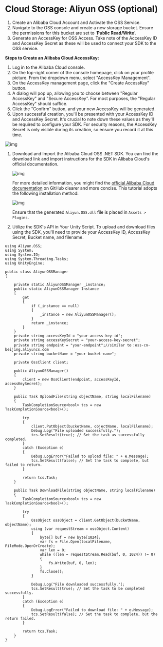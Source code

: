 # Cloud Storage: Aliyun OSS (optional)

1. Create an Alibaba Cloud Account and Activate the OSS Service.
2. Navigate to the OSS console and create a new storage bucket. Ensure the permissions for this bucket are set to '**Public Read/Write**'.
3. Generate an AccessKey for OSS Access. Take note of the AccessKey ID and AccessKey Secret as these will be used to connect your SDK to the OSS service.



**Steps to Create an Alibaba Cloud AccessKey:**

1. Log in to the Alibaba Cloud console.
2. On the top-right corner of the console homepage, click on your profile picture. From the dropdown menu, select "AccessKey Management".
3. On the AccessKey management page, click the "Create AccessKey" button.
4. A dialog will pop up, allowing you to choose between "Regular AccessKey" and "Secure AccessKey". For most purposes, the "Regular AccessKey" should suffice.
5. Click the "Confirm" button, and your new AccessKey will be generated.
6. Upon successful creation, you'll be presented with your AccessKey ID and AccessKey Secret. It's crucial to note down these values as they'll be required to configure your SDK. For security reasons, the AccessKey Secret is only visible during its creation, so ensure you record it at this time.

![img](https://xreal.gitbook.io/~gitbook/image?url=https%3A%2F%2Fcontent.gitbook.com%2Fcontent%2FyXoV7SMVFQhr75lOIoQv%2Fblobs%2FNWVwp5YDf0eZDMMnvnn3%2Fimage%2520%281%29.png&width=300&dpr=4&quality=100&sign=5d6efbdf6ebe26ff88c28c12cafc069ea3f8d09647b47da78689006c446ba968)

1. Download and Import the Alibaba Cloud OSS .NET SDK. You can find the download link and import instructions for the SDK in Alibaba Cloud's official documentation.

   

   ![img](https://xreal.gitbook.io/~gitbook/image?url=https%3A%2F%2Fcontent.gitbook.com%2Fcontent%2FyXoV7SMVFQhr75lOIoQv%2Fblobs%2Fyz8TTCuUq4wTIEtKH39T%2Fimage%2520%282%29.png&width=768&dpr=4&quality=100&sign=6e88e44b256419d0f2babbc1cc7dc8bfa6b66f03ed95feef167fb52cae6520ae)

   For more detailed information, you might find the [official Alibaba Cloud documentation](https://github.com/aliyun/aliyun-oss-csharp-sdk?file=aliyun-oss-csharp-sdk.git) on GitHub clearer and more concise. This tutorial adopts the following installation method.

   ![img](https://xreal.gitbook.io/~gitbook/image?url=https%3A%2F%2Fcontent.gitbook.com%2Fcontent%2FyXoV7SMVFQhr75lOIoQv%2Fblobs%2FuU3ih2r8FqCFI7WDV80f%2Fimage.png&width=768&dpr=4&quality=100&sign=f0385d747bb1970dc99358875524acfdd7135c446259f002d08647d6967e5cba)

   Ensure that the generated `Aliyun.OSS.dll` file is placed in `Assets > Plugins`.

2. Utilize the SDK's API in Your Unity Script. To upload and download files using the SDK, you'll need to provide your AccessKey ID, AccessKey Secret, Bucket name, and filename.

```
using Aliyun.OSS;
using System;
using System.IO;
using System.Threading.Tasks;
using UnityEngine;

public class AliyunOSSManager
{
    
    private static AliyunOSSManager _instance;
    public static AliyunOSSManager Instance
    {
        get
        {
            if (_instance == null)
            {
                _instance = new AliyunOSSManager();
            }
            return _instance;
        }
    }
    private string accessKeyId = "your-access-key-id";
    private string accessKeySecret = "your-access-key-secret";
    private string endpoint = "your-endpoint";//similar to：oss-cn-beijing.aliyuncs.com
    private string bucketName = "your-bucket-name";

    private OssClient client;

    public AliyunOSSManager()
    {
        client = new OssClient(endpoint, accessKeyId, accessKeySecret);
    }

    public Task UploadFile(string objectName, string localFilename)
    {
        TaskCompletionSource<bool> tcs = new TaskCompletionSource<bool>();

        try
        {
            client.PutObject(bucketName, objectName, localFilename);
            Debug.Log("File uploaded successfully.");
            tcs.SetResult(true); // Set the task as successfully completed.
        }
        catch (Exception e)
        {
            Debug.LogError("Failed to upload file: " + e.Message);
            tcs.SetResult(false); // Set the task to complete, but failed to return.
        }

        return tcs.Task;
    }

    public Task DownloadFile(string objectName, string localFilename)
    {
        TaskCompletionSource<bool> tcs = new TaskCompletionSource<bool>();

        try
        {
            OssObject ossObject = client.GetObject(bucketName, objectName);
            using (var requestStream = ossObject.Content)
            {
                byte[] buf = new byte[1024];
                var fs = File.Open(localFilename, FileMode.OpenOrCreate);
                var len = 0;
                while ((len = requestStream.Read(buf, 0, 1024)) != 0)
                {
                    fs.Write(buf, 0, len);
                }
                fs.Close();
            }

            Debug.Log("File downloaded successfully.");
            tcs.SetResult(true); // Set the task to be completed successfully.
        }
        catch (Exception e)
        {
            Debug.LogError("Failed to download file: " + e.Message);
            tcs.SetResult(false); // Set the task to complete, but the return failed.
        }

        return tcs.Task;
    }
}
```
